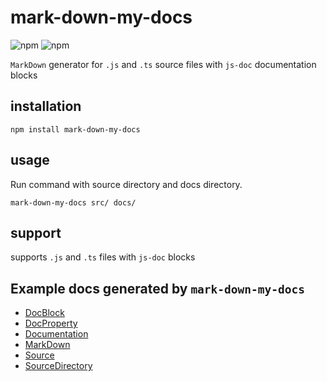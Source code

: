 # mark-down-my-docs
![npm](https://img.shields.io/npm/dt/mark-down-my-docs?style=for-the-badge)
![npm](https://img.shields.io/npm/v/mark-down-my-docs?style=for-the-badge)

`MarkDown` generator for `.js` and `.ts` source files with `js-doc` documentation blocks 

## installation
```shell
npm install mark-down-my-docs 
```

## usage
Run command with source directory and docs directory.

```shell
mark-down-my-docs src/ docs/
```

## support
supports `.js` and `.ts` files with `js-doc` blocks

## Example docs generated by `mark-down-my-docs`
* [DocBlock](./docs/DocBlock.md)
* [DocProperty](./docs/DocProperty.md)
* [Documentation](./docs/Documentation.md)
* [MarkDown](./docs/MarkDown.md)
* [Source](./docs/Source.md)
* [SourceDirectory](./docs/SourceDirectory.md)
